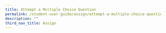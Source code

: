 ```yaml
---
title: Attempt a Multiple Choice Question
permalink: /student-user-guide/assign/attempt-a-multiple-choice-question/
description: ""
third_nav_title: Assign
---
```

